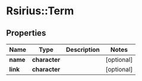 # Rsirius::Term


## Properties
Name | Type | Description | Notes
------------ | ------------- | ------------- | -------------
**name** | **character** |  | [optional] 
**link** | **character** |  | [optional] 


